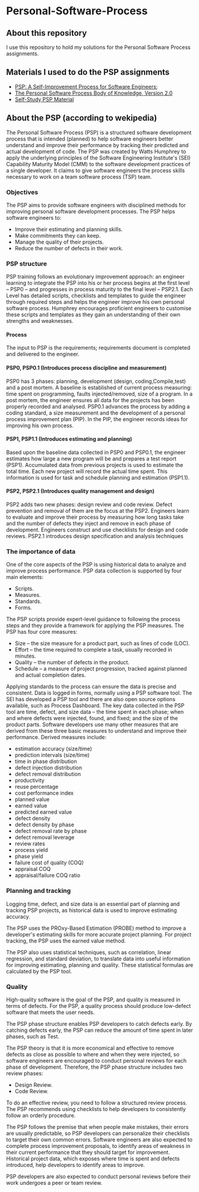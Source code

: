 # Personal-Software-Process

## About this repository

I use this repository to hold my solutions for the Personal Software Process assignments.

## Materials I used to do the PSP assignments

- [PSP: A Self-Improvement Process for Software Engineers](https://www.amazon.com/PSP-Self-Improvement-Process-Software-Engineers/dp/0321305493);
- [The Personal Software Process Body of Knowledge, Version 2.0](http://resources.sei.cmu.edu/asset_files/SpecialReport/2009_003_001_15029.pdf)
- [Self-Study PSP Material](http://www.sei.cmu.edu/tsp/tools/studypsp-form.cfm)

## About the PSP (according to wekipedia)

The Personal Software Process (PSP) is a structured software development process that is intended (planned) to help software engineers better understand and improve their performance by tracking their predicted and actual development of code. The PSP was created by Watts Humphrey to apply the underlying principles of the Software Engineering Institute's (SEI) Capability Maturity Model (CMM) to the software development practices of a single developer. It claims to give software engineers the process skills necessary to work on a team software process (TSP) team.

### Objectives

The PSP aims to provide software engineers with disciplined methods for improving personal software development processes. The PSP helps software engineers to:

- Improve their estimating and planning skills.
- Make commitments they can keep.
- Manage the quality of their projects.
- Reduce the number of defects in their work.

### PSP structure 

PSP training follows an evolutionary improvement approach: an engineer learning to integrate the PSP into his or her process begins at the first level – PSP0 – and progresses in process maturity to the final level – PSP2.1. Each Level has detailed scripts, checklists and templates to guide the engineer through required steps and helps the engineer improve his own personal software process. Humphrey encourages proficient engineers to customise these scripts and templates as they gain an understanding of their own strengths and weaknesses.

#### Process

The input to PSP is the requirements; requirements document is completed and delivered to the engineer.

#### PSP0, PSP0.1 (Introduces process discipline and measurement)

PSP0 has 3 phases: planning, development (design, coding,Compile,test) and a post mortem. A baseline is established of current process measuring: time spent on programming, faults injected/removed, size of a program. In a post mortem, the engineer ensures all data for the projects has been properly recorded and analysed. PSP0.1 advances the process by adding a coding standard, a size measurement and the development of a personal process improvement plan (PIP). In the PIP, the engineer records ideas for improving his own process.


#### PSP1, PSP1.1 (Introduces estimating and planning)

Based upon the baseline data collected in PSP0 and PSP0.1, the engineer estimates how large a new program will be and prepares a test report (PSP1). Accumulated data from previous projects is used to estimate the total time. Each new project will record the actual time spent. This information is used for task and schedule planning and estimation (PSP1.1).

#### PSP2, PSP2.1 (Introduces quality management and design)

PSP2 adds two new phases: design review and code review. Defect prevention and removal of them are the focus at the PSP2. Engineers learn to evaluate and improve their process by measuring how long tasks take and the number of defects they inject and remove in each phase of development. Engineers construct and use checklists for design and code reviews. PSP2.1 introduces design specification and analysis techniques

### The importance of data

One of the core aspects of the PSP is using historical data to analyze and improve process performance. PSP data collection is supported by four main elements:

- Scripts.
- Measures.
- Standards.
- Forms.

The PSP scripts provide expert-level guidance to following the process steps and they provide a framework for applying the PSP measures. The PSP has four core measures:

- Size – the size measure for a product part, such as lines of code (LOC).
- Effort – the time required to complete a task, usually recorded in minutes.
- Quality – the number of defects in the product.
- Schedule – a measure of project progression, tracked against planned and actual completion dates.

Applying standards to the process can ensure the data is precise and consistent. Data is logged in forms, normally using a PSP software tool. The SEI has developed a PSP tool and there are also open source options available, such as Process Dashboard.
The key data collected in the PSP tool are time, defect, and size data – the time spent in each phase; when and where defects were injected, found, and fixed; and the size of the product parts. Software developers use many other measures that are derived from these three basic measures to understand and improve their performance. Derived measures include:

- estimation accuracy (size/time)
- prediction intervals (size/time)
- time in phase distribution
- defect injection distribution
- defect removal distribution
- productivity
- reuse percentage
- cost performance index
- planned value
- earned value
- predicted earned value
- defect density
- defect density by phase
- defect removal rate by phase
- defect removal leverage
- review rates
- process yield
- phase yield
- failure cost of quality (COQ)
- appraisal COQ
- appraisal/failure COQ ratio 

### Planning and tracking

Logging time, defect, and size data is an essential part of planning and tracking PSP projects, as historical data is used to improve estimating accuracy.

The PSP uses the PROxy-Based Estimation (PROBE) method to improve a developer's estimating skills for more accurate project planning. For project tracking, the PSP uses the earned value method.

The PSP also uses statistical techniques, such as correlation, linear regression, and standard deviation, to translate data into useful information for improving estimating, planning and quality. These statistical formulas are calculated by the PSP tool.


### Quality

High-quality software is the goal of the PSP, and quality is measured in terms of defects. For the PSP, a quality process should produce low-defect software that meets the user needs.

The PSP phase structure enables PSP developers to catch defects early. By catching defects early, the PSP can reduce the amount of time spent in later phases, such as Test.

The PSP theory is that it is more economical and effective to remove defects as close as possible to where and when they were injected, so software engineers are encouraged to conduct personal reviews for each phase of development. Therefore, the PSP phase structure includes two review phases:

- Design Review.
- Code Review.

To do an effective review, you need to follow a structured review process. The PSP recommends using checklists to help developers to consistently follow an orderly procedure.

The PSP follows the premise that when people make mistakes, their errors are usually predictable, so PSP developers can personalize their checklists to target their own common errors. Software engineers are also expected to complete process improvement proposals, to identify areas of weakness in their current performance that they should target for improvement. Historical project data, which exposes where time is spent and defects introduced, help developers to identify areas to improve.

PSP developers are also expected to conduct personal reviews before their work undergoes a peer or team review.



